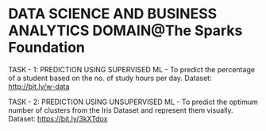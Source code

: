 # DATA SCIENCE AND BUSINESS ANALYTICS DOMAIN@The Sparks Foundation
TASK - 1: PREDICTION USING SUPERVISED ML - To predict the percentage of a student based on the no. of study hours per day.
Dataset: http://bit.ly/w-data

TASK - 2: PREDICTION USING UNSUPERVISED ML - To predict the optimum number of clusters from the Iris Dataset and represent them visually.
Dataset: https://bit.ly/3kXTdox
